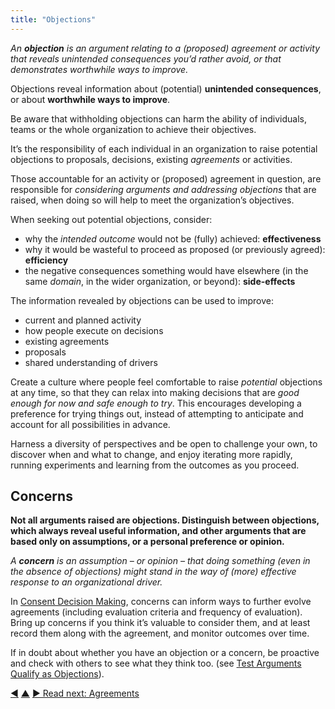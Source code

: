 ```yaml
---
title: "Objections"
---
```



_An **objection** is an argument relating to a (proposed) agreement or activity that reveals unintended consequences you’d rather avoid, or that demonstrates worthwhile ways to improve._

Objections reveal information about (potential) **unintended consequences**, or about **worthwhile ways to improve**.

Be aware that withholding objections can harm the ability of individuals, teams or the whole organization to achieve their objectives.

It’s the responsibility of each individual in an organization to raise potential objections to proposals, decisions, existing <dfn data-info="Agreement: An agreed upon guideline, process, protocol or policy designed to guide the flow of value.">agreements</dfn> or activities.

Those accountable for an activity or (proposed) agreement in question, are responsible for *considering arguments and addressing objections* that are raised, when doing so will help to meet the organization’s objectives.

When seeking out potential objections, consider:

- why the <dfn data-info="Intended Outcome: The expected result of an agreement, action, project or strategy.">intended outcome</dfn> would not be (fully) achieved: **effectiveness**
- why it would be wasteful to proceed as proposed (or previously agreed): **efficiency**
- the negative consequences something would have elsewhere (in the same <dfn data-info="Domain: A distinct area of influence, activity and decision making within an organization.">domain</dfn>, in the wider organization, or beyond): **side-effects**

The information revealed by objections can be used to improve:

-   current and planned activity
-   how people execute on decisions
-   existing agreements
-   proposals
-   shared understanding of drivers

Create a culture where people feel comfortable to raise *potential* objections at any time, so that they can relax into making decisions that are *good enough for now and safe enough to try*. This encourages developing a preference for trying things out, instead of attempting to anticipate and account for all possibilities in advance.

Harness a diversity of perspectives and be open to challenge your own, to discover when and what to change, and enjoy iterating more rapidly, running experiments and learning from the outcomes as you proceed.


## Concerns

**Not all arguments raised are objections. Distinguish between objections, which always reveal useful information, and other arguments that are based only on  assumptions, or a personal preference or opinion.**

_A **concern** is an assumption – or opinion – that doing something (even in the absence of objections) might stand in the way of (more) effective response to an organizational driver._

In [Consent Decision Making](consent-decision-making.html), concerns can inform ways to further evolve agreements (including evaluation criteria and frequency of evaluation). Bring up concerns if you think it’s valuable to consider them, and at least record them along with the agreement, and monitor outcomes over time.

If in doubt about whether you have an objection or a concern, be proactive and check with others to see what they think too. (see [Test Arguments Qualify as Objections](test-arguments-qualify-as-objections.html)).


<div class="bottom-nav">
<a href="domain.html" title="Back to: Domains">◀</a> <a href="making-sense-of-organizations.html" title="Up: Key Concepts for Making Sense of Organizations">▲</a> <a href="agreement.html" title="Read next: Agreements">▶ Read next: Agreements</a>
</div>


<script type="text/javascript">
Mousetrap.bind('g n', function() {
    window.location.href = 'agreement.html';
    return false;
});
</script>

